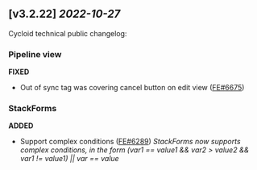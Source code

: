 ## [v3.2.22] _2022-10-27_

Cycloid technical public changelog:

### Pipeline view
**FIXED**
- Out of sync tag was covering cancel button on edit view ([FE#6675])

### StackForms
**ADDED**
- Support complex conditions ([FE#6289])
*StackForms now supports complex conditions, in the form (var1 == value1 && var2 > value2 && var1 != value1) || var == value*

[FE#6675]: https://github.com/cycloidio/youdeploy-frontend-web/pull/6675
[FE#6289]: https://github.com/cycloidio/youdeploy-frontend-web/pull/6289
